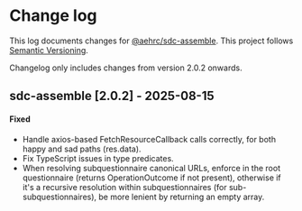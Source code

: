 # Change log

This log documents changes for [@aehrc/sdc-assemble](https://www.npmjs.com/package/@aehrc/sdc-assemble). This project follows
[Semantic Versioning](http://semver.org/).

Changelog only includes changes from version 2.0.2 onwards.

## sdc-assemble [2.0.2] - 2025-08-15
#### Fixed
- Handle axios-based FetchResourceCallback calls correctly, for both happy and sad paths (res.data).
- Fix TypeScript issues in type predicates.
- When resolving subquestionnaire canonical URLs, enforce in the root questionnaire (returns OperationOutcome if not present), otherwise if it's a recursive resolution within subquestionnaires (for sub-subquestionnaires), be more lenient by returning an empty array.
